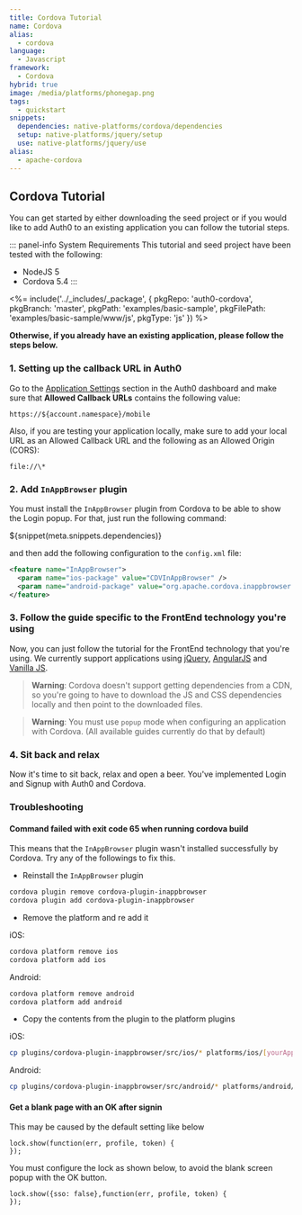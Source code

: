 ```yaml
---
title: Cordova Tutorial
name: Cordova
alias:
  - cordova
language:
  - Javascript
framework:
  - Cordova
hybrid: true
image: /media/platforms/phonegap.png
tags:
  - quickstart
snippets:
  dependencies: native-platforms/cordova/dependencies
  setup: native-platforms/jquery/setup
  use: native-platforms/jquery/use
alias:
  - apache-cordova
---
```


## Cordova Tutorial

You can get started by either downloading the seed project or if you would like to add Auth0 to an existing application you can follow the tutorial steps.

::: panel-info System Requirements
This tutorial and seed project have been tested with the following:
* NodeJS 5
* Cordova 5.4
:::

<%= include('../_includes/_package', {
  pkgRepo: 'auth0-cordova',
  pkgBranch: 'master',
  pkgPath: 'examples/basic-sample',
  pkgFilePath: 'examples/basic-sample/www/js',
  pkgType: 'js'
}) %>

**Otherwise, if you already have an existing application, please follow the steps below.**

### 1. Setting up the callback URL in Auth0

<div class="setup-callback">
<p>Go to the <a href="${uiAppSettingsURL}">Application Settings</a> section in the Auth0 dashboard and make sure that <b>Allowed Callback URLs</b> contains the following value:</p>

<pre><code>https://${account.namespace}/mobile</pre></code>

<p>Also, if you are testing your application locally, make sure to add your local URL as an Allowed Callback URL and the following as an Allowed Origin (CORS):</p>

<pre><code>file://\*</code></pre>

</div>

### 2. Add `InAppBrowser` plugin

You must install the `InAppBrowser` plugin from Cordova to be able to show the Login popup. For that, just run the following command:

${snippet(meta.snippets.dependencies)}

and then add the following configuration to the `config.xml` file:

```xml
<feature name="InAppBrowser">
  <param name="ios-package" value="CDVInAppBrowser" />
  <param name="android-package" value="org.apache.cordova.inappbrowser.InAppBrowser" />
</feature>
```

### 3. Follow the guide specific to the FrontEnd technology you're using

Now, you can just follow the tutorial for the FrontEnd technology that you're using. We currently support applications using [jQuery](/client-platforms/jquery), [AngularJS](/client-platforms/angularjs) and [Vanilla JS](/client-platforms/vanillajs).

> **Warning**: Cordova doesn't support getting dependencies from a CDN, so you're going to have to download the JS and CSS dependencies locally and then point to the downloaded files.

> **Warning**: You must use `popup` mode when configuring an application with Cordova. (All available guides currently do that by default)

### 4. Sit back and relax

Now it's time to sit back, relax and open a beer. You've implemented Login and Signup with Auth0 and Cordova.

### Troubleshooting

#### Command failed with exit code 65 when running cordova build

This means that the `InAppBrowser` plugin wasn't installed successfully by Cordova. Try any of the followings to fix this.

* Reinstall the `InAppBrowser` plugin

```bash
cordova plugin remove cordova-plugin-inappbrowser
cordova plugin add cordova-plugin-inappbrowser
```
* Remove the platform and re add it

iOS:

```bash
cordova platform remove ios
cordova platform add ios
```
Android:

```bash
cordova platform remove android
cordova platform add android
```

* Copy the contents from the plugin to the platform plugins

iOS:
```bash
cp plugins/cordova-plugin-inappbrowser/src/ios/* platforms/ios/[yourAppName]/Plugins/cordova-plugin-inappbrowser/
```
Android:
```bash
cp plugins/cordova-plugin-inappbrowser/src/android/* platforms/android/[yourAppName]/Plugins/cordova-plugin-inappbrowser/
```
#### Get a blank page with an OK after signin

This may be caused by the default setting like below
```
lock.show(function(err, profile, token) {
});
```
You must configure the lock as shown below, to avoid the blank screen popup with the OK button.
```
lock.show({sso: false},function(err, profile, token) {
});
```
